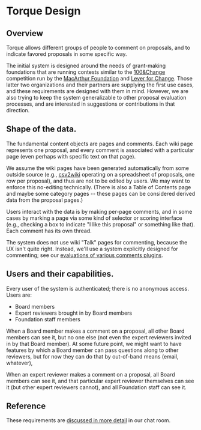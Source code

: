 # Torque Design

## Overview

Torque allows different groups of people to comment on proposals, and
to indicate favored proposals in some specific way.

The initial system is designed around the needs of grant-making
foundations that are running contests similar to
the [100&Change](https://www.macfound.org/programs/100change/)
competition run by the [MacArthur Foundation](https://macfound.org/)
and [Lever for Change](https://www.leverforchange.org/).  Those latter
two organizations and their partners are supplying the first use
cases, and these requirements are designed with them in mind.
However, we are also trying to keep the system generalizable to other
proposal evaluation processes, and are interested in suggestions or
contributions in that direction.

## Shape of the data.

The fundamental content objects are pages and comments.  Each wiki
page represents one proposal, and every comment is associated with a
particular page (even perhaps with specific text on that page).

We assume the wiki pages have been generated automatically from some
outside source
(e.g., [csv2wiki](https://github.com/opentechstrategies/csv2wiki)
operating on a spreadsheet of proposals, one row per proposal), and
thus are not to be edited by users.  We may want to enforce this
no-editing technically.  (There is also a Table of Contents page and
maybe some category pages -- these pages can be considered derived
data from the proposal pages.)

Users interact with the data is by making per-page comments, and in
some cases by marking a page via some kind of selector or scoring
interface (e.g., checking a box to indicate "I like this proposal" or
something like that).  Each comment has its own thread.

The system does not use wiki "Talk" pages for commenting, because the
UX isn't quite right.  Instead, we'll use a system explicitly designed
for commenting; see our
[evaluations of various comments plugins](https://github.com/OpenTechStrategies/torque/wiki/Comments-Evaluation).

## Users and their capabilities.

Every user of the system is authenticated; there is no anonymous
access.  Users are:

* Board members
* Expert reviewers brought in by Board members
* Foundation staff members

When a Board member makes a comment on a proposal, all other Board
members can see it, but no one else (not even the expert reviewers
invited in by that Board member).  At some future point, we might want
to have features by which a Board member can pass questions along to
other reviewers, but for now they can do that by out-of-band means
(email, whatever), 

When an expert reviewer makes a comment on a proposal, all Board
members can see it, and that particular expert reviewer themselves can
see it (but other expert reviewers cannot), and all Foundation staff
can see it.

## Reference

These requirements are
[discussed in more detail](https://chat.opentechstrategies.com/#narrow/stream/45-Lever-for.20Change/topic/hello/near/69877) in
our chat room.
